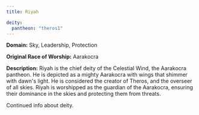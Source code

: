 ```yaml
---
title: Riyah

deity: 
  pantheon: "theros1"
---
```


**Domain:** Sky, Leadership, Protection

**Original Race of Worship:** Aarakocra

**Description:** Riyah is the chief deity of the Celestial Wind, the Aarakocra pantheon. He is depicted as a mighty Aarakocra with wings that shimmer with dawn's light. He is considered the creator of Theros, and the overseer of all skies. Riyah is worshipped as the guardian of the Aarakocra, ensuring their dominance in the skies and protecting them from threats.



<!--more-->

<div class="todo">Continued info about deity.</div>